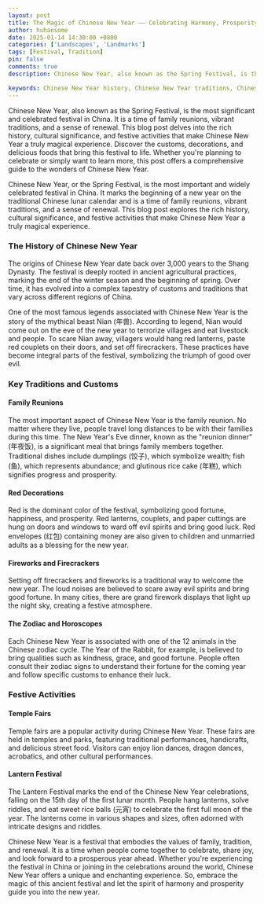 ```yaml
---
layout: post
title: The Magic of Chinese New Year —— Celebrating Harmony, Prosperity, and Renewal
author: huhansome
date: 2025-01-14 14:30:00 +0800
categories: ['Landscapes', 'Landmarks']
tags: [Festival, Tradition]
pin: false
comments: true
description: Chinese New Year, also known as the Spring Festival, is the most significant and celebrated festival in China. It is a time of family reunions, vibrant traditions, and a sense of renewal. This blog post delves into the rich history, cultural significance, and festive activities that make Chinese New Year a truly magical experience. Discover the customs, decorations, and delicious foods that bring this festival to life. Whether you're planning to celebrate or simply want to learn more, this post offers a comprehensive guide to the wonders of Chinese New Year.

keywords: Chinese New Year history, Chinese New Year traditions, Chinese New Year customs, Chinese New Year decorations, Chinese New Year food, Chinese New Year activities, Chinese New Year zodiac, Chinese New Year lantern festival, Chinese New Year travel guide
---
```



Chinese New Year, also known as the Spring Festival, is the most significant and celebrated festival in China. It is a time of family reunions, vibrant traditions, and a sense of renewal. This blog post delves into the rich history, cultural significance, and festive activities that make Chinese New Year a truly magical experience. Discover the customs, decorations, and delicious foods that bring this festival to life. Whether you're planning to celebrate or simply want to learn more, this post offers a comprehensive guide to the wonders of Chinese New Year.


Chinese New Year, or the Spring Festival, is the most important and widely celebrated festival in China. It marks the beginning of a new year on the traditional Chinese lunar calendar and is a time of family reunions, vibrant traditions, and a sense of renewal. This blog post explores the rich history, cultural significance, and festive activities that make Chinese New Year a truly magical experience.

### The History of Chinese New Year

The origins of Chinese New Year date back over 3,000 years to the Shang Dynasty. The festival is deeply rooted in ancient agricultural practices, marking the end of the winter season and the beginning of spring. Over time, it has evolved into a complex tapestry of customs and traditions that vary across different regions of China.

One of the most famous legends associated with Chinese New Year is the story of the mythical beast Nian (年兽). According to legend, Nian would come out on the eve of the new year to terrorize villages and eat livestock and people. To scare Nian away, villagers would hang red lanterns, paste red couplets on their doors, and set off firecrackers. These practices have become integral parts of the festival, symbolizing the triumph of good over evil.

### Key Traditions and Customs

#### Family Reunions
The most important aspect of Chinese New Year is the family reunion. No matter where they live, people travel long distances to be with their families during this time. The New Year's Eve dinner, known as the "reunion dinner" (年夜饭), is a significant meal that brings family members together. Traditional dishes include dumplings (饺子), which symbolize wealth; fish (鱼), which represents abundance; and glutinous rice cake (年糕), which signifies progress and prosperity.

#### Red Decorations
Red is the dominant color of the festival, symbolizing good fortune, happiness, and prosperity. Red lanterns, couplets, and paper cuttings are hung on doors and windows to ward off evil spirits and bring good luck. Red envelopes (红包) containing money are also given to children and unmarried adults as a blessing for the new year.

#### Fireworks and Firecrackers
Setting off firecrackers and fireworks is a traditional way to welcome the new year. The loud noises are believed to scare away evil spirits and bring good fortune. In many cities, there are grand firework displays that light up the night sky, creating a festive atmosphere.

#### The Zodiac and Horoscopes
Each Chinese New Year is associated with one of the 12 animals in the Chinese zodiac cycle. The Year of the Rabbit, for example, is believed to bring qualities such as kindness, grace, and good fortune. People often consult their zodiac signs to understand their fortune for the coming year and follow specific customs to enhance their luck.

### Festive Activities

#### Temple Fairs
Temple fairs are a popular activity during Chinese New Year. These fairs are held in temples and parks, featuring traditional performances, handicrafts, and delicious street food. Visitors can enjoy lion dances, dragon dances, acrobatics, and other cultural performances.

#### Lantern Festival
The Lantern Festival marks the end of the Chinese New Year celebrations, falling on the 15th day of the first lunar month. People hang lanterns, solve riddles, and eat sweet rice balls (元宵) to celebrate the first full moon of the year. The lanterns come in various shapes and sizes, often adorned with intricate designs and riddles.


Chinese New Year is a festival that embodies the values of family, tradition, and renewal. It is a time when people come together to celebrate, share joy, and look forward to a prosperous year ahead. Whether you're experiencing the festival in China or joining in the celebrations around the world, Chinese New Year offers a unique and enchanting experience. So, embrace the magic of this ancient festival and let the spirit of harmony and prosperity guide you into the new year.
